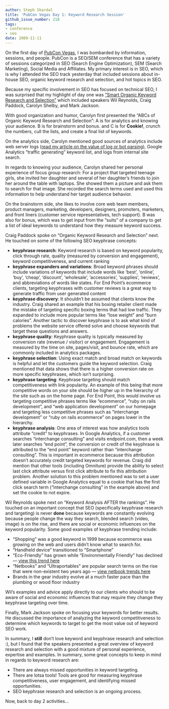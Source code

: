 ```yaml
---
author: Steph Skardal
title: 'PubCon Vegas Day 1: Keyword Research Session'
github_issue_number: 218
tags:
- conference
- seo
date: 2009-11-11
---
```


On the first day of [PubCon Vegas](https://www.pubcon.com/), I was bombarded by information, sessions, and people. PubCon is a SEO/SEM conference that has a variety of sessions categorized in SEO (Search Engine Optimization), SEM (Search Marketing), Social Media and Affiliates. My primary interest is in SEO, which is why I attended the SEO track yesterday that included sessions about in-house SEO, organic keyword research and selection, and hot topics in SEO.

Because my specific involvement in SEO has focused on technical SEO, I was surprised that my highlight of day one was [“Smart Organic Keyword Research and Selection”](https://www.pubcon.com/session-details?action=view&conference=pubcon85&record=180) which included speakers Wil Reynolds, Craig Paddock, Carolyn Shelby, and Mark Jackson.

With good organization and humor, Carolyn first presented the “ABCs of Organic Keyword Research and Selection”: A is for analytics and knowing your audience. B is for brainstorm and bonus. and C is for **Cookie!**, crunch the numbers, cull the lists, and create a final list of keywords.

On the analytics side, Carolyn mentioned good sources of analytics include web server logs ([read my article on the value of log or bot parsing](/blog/2009/03/end-point-search-engine-bot-parsing/)), Google Analytics “traffic generating” keyword list, and logs from internal site search.

In regards to knowing your audience, Carolyn shared her personal experience of focus group research: For a project that targeted teenage girls, she invited her daughter and several of her daughter’s friends to join her around the table with laptops. She showed them a picture and ask them to search for that image. She recorded the search terms used and used this information to help understand her target audience behavior.

On the brainstorm side, she likes to involve core web team members, product managers, marketing, developers, designers, promoters, marketers, and front liners (customer service representatives, tech support). B was also for bonus, which was to get input from the “suits” of a company to get a list of ideal keywords to understand how they measure keyword success.

Craig Paddock spoke on “Organic Keyword Research and Selection” next. He touched on some of the following SEO keyphrase concepts:

- **keyphrase research**: Keyword research is based on keyword popularity, click through rate, quality (measured by conversion and engagement), keyword competitiveness, and current ranking
- **keyphrase expanders and variations**: Broad keyword phrases should include variations of keywords that include words like ‘best’, ‘online’, ‘buy’, ‘cheap’, ‘discount’, ‘wholesale’, ‘accessories’, ‘supplies’, ‘reviews’, and abbreviations of words like states. For End Point’s ecommerce clients, targeting keyphrases with customer reviews is a great way to generate traffic from user generated content
- **keyphrase discovery**: It shouldn’t be assumed that clients know the industry. Craig shared an example that his boxing retailer client made the mistake of targeting specific boxing terms that had low traffic. They expanded to include more popular terms like “lose weight” and “burn calories”. Another tactic to discover keyphrase is to ask what kind of problems the website service offered solve and choose keywords that target these questions and answers.
- **keyphrase quality**: Keyphrase quality is typically measured by conversion rate (revenue / visitor) or engagement. Engagement is measured by the time on site, pages/visit, and bounce rate, which are commonly included in analytics packages.
- **keyphrase selection**: Using exact match and broad match on keywords is helpful and let the customers guide the keyword selection. Craig mentioned that data shows that there is a higher conversion rate on more specific keyphrases, which isn’t surprising.
- **keyphrase targeting**: Keyphrase targeting should match competitiveness with link popularity. An example of this being that more competitive words on your site should be higher up in the hierarchy of the site such as on the home page. For End Point, this would involve us targeting competitive phrases terms like “ecommerce”, “ruby on rails development”, and “web application development” on our homepage and targeting less competitive phrases such as “interchange development” or “ruby on rails ecommerce” on pages lower in the hierarchy.
- **keyphrase analysis**: One area of interest was how analytics tools attribute “credit” to keyphrases. In Google Analytics, if a customer searches “interchange consulting” and visits endpoint.com, then a week later searches “end point”, the conversion or credit of the keyphrase is attributed to the “end point” keyword rather than “interchange consulting”. This is important in ecommerce because this attribution doesn’t accurately credit targeted keywords for revenue. Craig did mention that other tools (including Omniture) provide the ability to select last click attribute versus first click attribute to fix this attribution problem. Another solution to this problem mentioned was to set a user defined variable in Google Analytics equal to a cookie that has the first click search term (“interchange consulting” in the example above) and set the cookie to not expire.

Wil Reynolds spoke next on “Keyword Analysis AFTER the rankings”. He touched on an important concept that SEO (specifically keyphrase research and targeting) is never **done** because keywords are constantly evolving because people change the way they search, blended search (video, image) is on the rise, and there are social or economic influences on the keyword popularity. Some good examples of keyphrase trending include:

- “Shopping” was a good keyword in 1999 because ecommerce was growing on the web and users didn’t know what to search for.
- “Handheld device” transitioned to “Smartphone”
- “Eco-Friendly” has grown while “Environmentally Friendly” has declined — [view this trend here](http://www.google.com/insights/search/#q=eco%20friendly%2Cenvironmentally%20friendly)
- “Netbooks” and “Ultraportables” are popular search terms on the rise that were non-existent two years ago — [view netbook trends here](http://www.google.com/insights/search/#q=netbooks)
- Brands in the gear industry evolve at a much faster pace than the plumbing or wood floor industry

Wil’s examples and advice apply directly to our clients who should to be aware of social and economic influences that may require they change they keyphrase targeting over time.

Finally, Mark Jackson spoke on focusing your keywords for better results. He discussed the importance of analyzing the keyword competitiveness to determine which keywords to target to get the most value out of keyword SEO work.

In summary, I **still** don’t love keyword and keyphrase research and selection :), but I found that the speakers presented a great overview of keyword research and selection with a good mixture of personal experience, expertise and examples. In summary, some great concepts to keep in mind in regards to keyword research are:

- There are always missed opportunities in keyword targeting.
- There are lotsa tools! Tools are good for measuring keyphrase competitiveness, user engagement, and identifying missed opportunities.
- SEO keyphrase research and selection is an ongoing process.

Now, back to day 2 activities...
